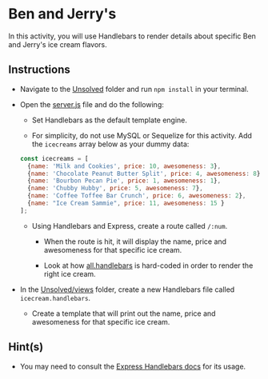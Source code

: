 # Ben and Jerry's 

In this activity, you will use Handlebars to render details about specific Ben and Jerry's ice cream flavors. 

## Instructions

* Navigate to the [Unsolved](Unsolved/) folder and run `npm install` in your terminal.

* Open the [server.js](Unsolved/server.js) file and do the following:

  * Set Handlebars as the default template engine.

  * For simplicity, do not use MySQL or Sequelize for this activity. Add the `icecreams` array below as your dummy data:

  ```js
  const icecreams = [
    {name: 'Milk and Cookies', price: 10, awesomeness: 3},
    {name: 'Chocolate Peanut Butter Split', price: 4, awesomeness: 8},
    {name: 'Bourbon Pecan Pie', price: 1, awesomeness: 1},
    {name: 'Chubby Hubby', price: 5, awesomeness: 7},
    {name: 'Coffee Toffee Bar Crunch', price: 6, awesomeness: 2},
    {name: "Ice Cream Sammie", price: 11, awesomeness: 15 }
  ];
  ```

  * Using Handlebars and Express, create a route called `/:num`.

    * When the route is hit, it will display the name, price and awesomeness for that specific ice cream.

    * Look at how [all.handlebars](Unsolved/views/all.handlebars) is hard-coded in order to render the right ice cream.

* In the [Unsolved/views](Unsolved/views/) folder, create a new Handlebars file called `icecream.handlebars`.

  * Create a template that will print out the name, price and awesomeness for that specific ice cream.

## Hint(s)

* You may need to consult the [Express Handlebars docs](https://www.npmjs.com/package/express-handlebars#usage) for its usage.